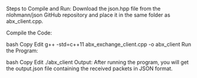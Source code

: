 Steps to Compile and Run:
Download the json.hpp file from the nlohmann/json GitHub repository and place it in the same folder as abx_client.cpp.

Compile the Code:

bash
Copy
Edit
g++ -std=c++11 abx_exchange_client.cpp -o abx_client
Run the Program:

bash
Copy
Edit
./abx_client
Output:
After running the program, you will get the output.json file containing the received packets in JSON format.








